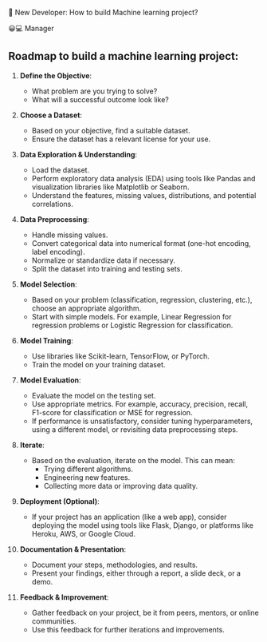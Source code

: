 👀 New Developer: How to build Machine learning project?

😀💻 Manager
## Roadmap to build a machine learning project:

1. **Define the Objective**: 
   - What problem are you trying to solve?
   - What will a successful outcome look like?

2. **Choose a Dataset**:
   - Based on your objective, find a suitable dataset.
   - Ensure the dataset has a relevant license for your use.

3. **Data Exploration & Understanding**:
   - Load the dataset.
   - Perform exploratory data analysis (EDA) using tools like Pandas and visualization libraries like Matplotlib or Seaborn.
   - Understand the features, missing values, distributions, and potential correlations.

4. **Data Preprocessing**:
   - Handle missing values.
   - Convert categorical data into numerical format (one-hot encoding, label encoding).
   - Normalize or standardize data if necessary.
   - Split the dataset into training and testing sets.

5. **Model Selection**:
   - Based on your problem (classification, regression, clustering, etc.), choose an appropriate algorithm.
   - Start with simple models. For example, Linear Regression for regression problems or Logistic Regression for classification.

6. **Model Training**:
   - Use libraries like Scikit-learn, TensorFlow, or PyTorch.
   - Train the model on your training dataset.

7. **Model Evaluation**:
   - Evaluate the model on the testing set.
   - Use appropriate metrics. For example, accuracy, precision, recall, F1-score for classification or MSE for regression.
   - If performance is unsatisfactory, consider tuning hyperparameters, using a different model, or revisiting data preprocessing steps.

8. **Iterate**:
   - Based on the evaluation, iterate on the model. This can mean:
     - Trying different algorithms.
     - Engineering new features.
     - Collecting more data or improving data quality.

9. **Deployment (Optional)**:
   - If your project has an application (like a web app), consider deploying the model using tools like Flask, Django, or platforms like Heroku, AWS, or Google Cloud.
   
10. **Documentation & Presentation**:
    - Document your steps, methodologies, and results.
    - Present your findings, either through a report, a slide deck, or a demo.

11. **Feedback & Improvement**:
    - Gather feedback on your project, be it from peers, mentors, or online communities.
    - Use this feedback for further iterations and improvements.

